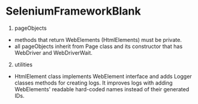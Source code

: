 # SeleniumFrameworkBlank

1. pageObjects 
  - methods that return WebElements (HtmlElements) must be private.
  - all pageObjects inherit from Page class and its constructor that has WebDriver and WebDriverWait.
  
2. utilities
  - HtmlElement class implements WebElement interface and adds Logger classes methods for creating logs. It improves logs with adding WebElements' readable hard-coded names instead of their generated IDs.

